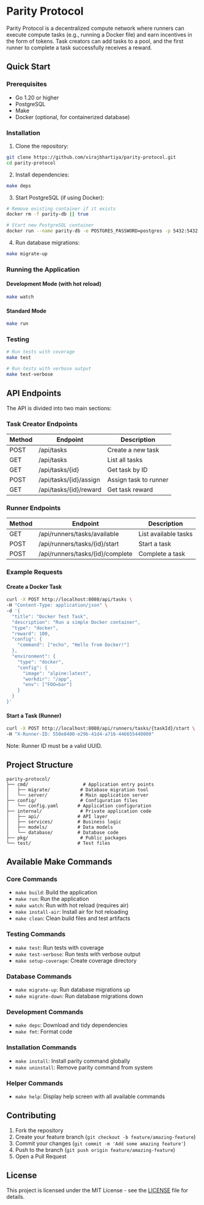 # Parity Protocol

Parity Protocol is a decentralized compute network where runners can execute compute tasks (e.g., running a Docker file) and earn incentives in the form of tokens. Task creators can add tasks to a pool, and the first runner to complete a task successfully receives a reward.

## Quick Start

### Prerequisites

- Go 1.20 or higher
- PostgreSQL
- Make
- Docker (optional, for containerized database)

### Installation

1. Clone the repository:

```bash
git clone https://github.com/virajbhartiya/parity-protocol.git
cd parity-protocol
```

2. Install dependencies:

```bash
make deps
```

3. Start PostgreSQL (if using Docker):

```bash
# Remove existing container if it exists
docker rm -f parity-db || true

# Start new PostgreSQL container
docker run --name parity-db -e POSTGRES_PASSWORD=postgres -p 5432:5432 -d postgres
```

4. Run database migrations:

```bash
make migrate-up
```

### Running the Application

#### Development Mode (with hot reload)

```bash
make watch
```

#### Standard Mode

```bash
make run
```

### Testing

```bash
# Run tests with coverage
make test

# Run tests with verbose output
make test-verbose
```

## API Endpoints

The API is divided into two main sections:

### Task Creator Endpoints

| Method | Endpoint               | Description           |
| ------ | ---------------------- | --------------------- |
| POST   | /api/tasks             | Create a new task     |
| GET    | /api/tasks             | List all tasks        |
| GET    | /api/tasks/{id}        | Get task by ID        |
| POST   | /api/tasks/{id}/assign | Assign task to runner |
| GET    | /api/tasks/{id}/reward | Get task reward       |

### Runner Endpoints

| Method | Endpoint                         | Description          |
| ------ | -------------------------------- | -------------------- |
| GET    | /api/runners/tasks/available     | List available tasks |
| POST   | /api/runners/tasks/{id}/start    | Start a task         |
| POST   | /api/runners/tasks/{id}/complete | Complete a task      |

### Example Requests

#### Create a Docker Task

```bash
curl -X POST http://localhost:8080/api/tasks \
-H "Content-Type: application/json" \
-d '{
  "title": "Docker Test Task",
  "description": "Run a simple Docker container",
  "type": "docker",
  "reward": 100,
  "config": {
    "command": ["echo", "Hello from Docker!"]
  },
  "environment": {
    "type": "docker",
    "config": {
      "image": "alpine:latest",
      "workdir": "/app",
      "env": ["FOO=bar"]
    }
  }
}'
```

#### Start a Task (Runner)

```bash
curl -X POST http://localhost:8080/api/runners/tasks/{taskId}/start \
-H "X-Runner-ID: 550e8400-e29b-41d4-a716-446655440000"
```

Note: Runner ID must be a valid UUID.

## Project Structure

```
parity-protocol/
├── cmd/                    # Application entry points
│   ├── migrate/           # Database migration tool
│   └── server/            # Main application server
├── config/                # Configuration files
│   └── config.yaml       # Application configuration
├── internal/              # Private application code
│   ├── api/              # API layer
│   ├── services/         # Business logic
│   ├── models/           # Data models
│   └── database/         # Database code
├── pkg/                   # Public packages
└── test/                 # Test files
```

## Available Make Commands

### Core Commands

- `make build`: Build the application
- `make run`: Run the application
- `make watch`: Run with hot reload (requires air)
- `make install-air`: Install air for hot reloading
- `make clean`: Clean build files and test artifacts

### Testing Commands

- `make test`: Run tests with coverage
- `make test-verbose`: Run tests with verbose output
- `make setup-coverage`: Create coverage directory

### Database Commands

- `make migrate-up`: Run database migrations up
- `make migrate-down`: Run database migrations down

### Development Commands

- `make deps`: Download and tidy dependencies
- `make fmt`: Format code

### Installation Commands

- `make install`: Install parity command globally
- `make uninstall`: Remove parity command from system

### Helper Commands

- `make help`: Display help screen with all available commands

## Contributing

1. Fork the repository
2. Create your feature branch (`git checkout -b feature/amazing-feature`)
3. Commit your changes (`git commit -m 'Add some amazing feature'`)
4. Push to the branch (`git push origin feature/amazing-feature`)
5. Open a Pull Request

## License

This project is licensed under the MIT License - see the [LICENSE](LICENSE) file for details.
